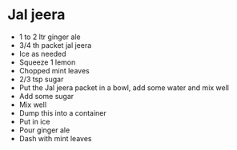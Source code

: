 # Jal jeera
- 1 to 2 ltr ginger  ale
- 3/4 th packet jal jeera
- Ice as needed
- Squeeze 1 lemon
- Chopped mint leaves
- 2/3 tsp sugar
- Put the Jal jeera packet in a bowl, add some water and mix well
- Add some sugar 
- Mix well
- Dump this into a container
- Put in ice
- Pour ginger ale
- Dash with mint leaves

